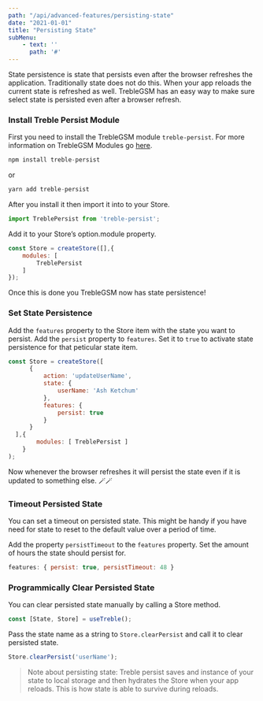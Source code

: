 ```yaml
---
path: "/api/advanced-features/persisting-state"
date: "2021-01-01"
title: "Persisting State"
subMenu: 
    - text: ''
      path: '#'
---
```


State persistence is state that persists even after the browser refreshes the application.  Traditionally state does not do this.  When your app reloads the current state is refreshed as well. TrebleGSM has an easy way to make sure select state is persisted even after a browser refresh.

### Install Treble Persist Module
First you need to install the TrebleGSM module `treble-persist`. For more information on TrebleGSM Modules go [here](http://localhost:8000/api/modules/what-are-modules).
```javascript
npm install treble-persist
```
or
```javascript
yarn add treble-persist
```

After you install it then import it into to your Store.
```javascript
import TreblePersist from 'treble-persist';
```

Add it to your Store’s option.module property.
```javascript
const Store = createStore([],{
    modules: [
        TreblePersist 
    ]
});
```

Once this is done you TrebleGSM now has state persistence!

### Set State Persistence
Add the `features` property to the Store item with the state you want to persist. Add the `persist` property to `features`. Set it to `true` to activate state persistence for that peticular state item. 
```javascript
const Store = createStore([
      {
          action: 'updateUserName',
          state: {
              userName: 'Ash Ketchum'
          },
          features: {
              persist: true
          }
      }
  ],{ 
        modules: [ TreblePersist ] 
    }
);
```
Now whenever the browser refreshes it will persist the state even if it is updated to something else. 🪄🪄

### Timeout Persisted State
You can set a timeout on persisted state. This might be handy if you have need for state to reset to the default value over a period of time. 


Add the property `persistTimeout` to the `features` property. Set the amount of hours the state should persist for.
```javascript
features: { persist: true, persistTimeout: 48 }
```

### Programmically Clear Persisted State
You can clear persisted state manually by calling a Store method.
```javascript
const [State, Store] = useTreble();
```  

Pass the state name as a string to `Store.clearPersist` and call it to clear persisted state. 
```javascript
Store.clearPersist('userName');
```


> Note about persisting state: Treble persist saves and instance of your state to local storage and then hydrates the Store when your app reloads. This is how state is able to survive during reloads.
